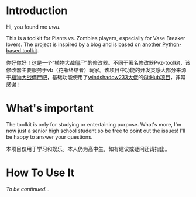 # Introduction

Hi, you found me *uwu*.

This is a toolkit for Plants vs. Zombies players, especially for Vase Breaker lovers. The project is inspired by [a blog](https://tieba.baidu.com/f?kw=%D6%B2%CE%EF%B4%F3%D5%BD%BD%A9%CA%AC&fr=ala0&tpl=5&dyTabStr=MCwxLDMsMiw2LDUsNCw4LDcsOQ%3D%3D) and is based on [another Python-based toolkit](https://github.com/windshadow233/pvz-toolkit.git).

你好你好！这是一个“植物大战僵尸”的修改器。不同于著名修改器Pvz-toolkit，该修改器主要服务于vb（花瓶终结者）玩家。该项目中功能的开发灵感大部分来源于[植物大战僵尸吧](https://tieba.baidu.com/f?kw=%D6%B2%CE%EF%B4%F3%D5%BD%BD%A9%CA%AC&fr=ala0&tpl=5&dyTabStr=MCwxLDMsMiw2LDUsNCw4LDcsOQ%3D%3D)，基础功能使用了[windshadow233大佬](https://github.com/windshadow233)的[GitHub项目](https://github.com/windshadow233/pvz-toolkit.git)，非常感谢！

# What's important

The toolkit is only for studying or entertaining purpose. What's more, I'm now just a senior high school student so be free to point out the issues! I'll be happy to answer your questions.

本项目仅用于学习和娱乐。本人仍为高中生，如有建议或疑问还请指出。

# How To Use It

*To be continued...*

